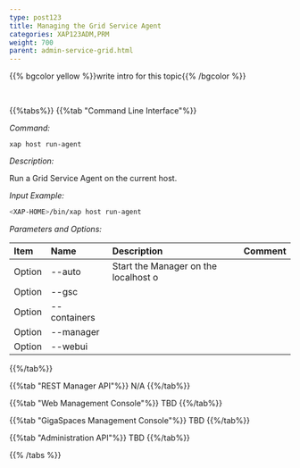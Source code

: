 ```yaml
---
type: post123
title: Managing the Grid Service Agent
categories: XAP123ADM,PRM 
weight: 700
parent: admin-service-grid.html
---
```

 
  

{{% bgcolor yellow %}}write intro for this topic{{% /bgcolor %}}

<br>
 
 
{{%tabs%}}
{{%tab "Command Line Interface"%}}

*Command:*

`xap host run-agent`  

*Description:*
 
Run a Grid Service Agent on the current host.

*Input Example:*

```bash
<XAP-HOME>/bin/xap host run-agent
```

*Parameters and Options:*

| Item | Name | Description | Comment |
|:-----|:------|:------------|:--------|
|Option | --auto | Start the Manager on the localhost o||
|Option | --gsc  |  ||
|Option | --containers  |  ||
|Option | --manager  |  ||
|Option | --webui  |  ||
 
{{%/tab%}}

{{%tab "REST Manager API"%}}
N/A
{{%/tab%}}


{{%tab "Web Management Console"%}}
TBD
{{%/tab%}}


{{%tab "GigaSpaces Management Console"%}}
TBD
{{%/tab%}}


{{%tab "Administration API"%}}
TBD
{{%/tab%}}

{{% /tabs %}}
